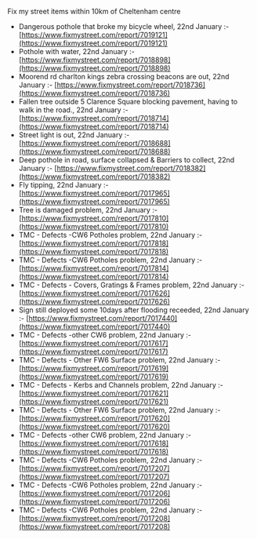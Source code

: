 Fix my street items within 10km of Cheltenham centre

<!-- fix_marker starts -->

- Dangerous pothole that broke my bicycle wheel, 22nd January :- [https://www.fixmystreet.com/report/7019121](https://www.fixmystreet.com/report/7019121)
- Pothole with water, 22nd January :- [https://www.fixmystreet.com/report/7018898](https://www.fixmystreet.com/report/7018898)
- Moorend rd charlton kings zebra crossing beacons are out, 22nd January :- [https://www.fixmystreet.com/report/7018736](https://www.fixmystreet.com/report/7018736)
- Fallen tree outside 5 Clarence Square blocking pavement, having to walk in the road., 22nd January :- [https://www.fixmystreet.com/report/7018714](https://www.fixmystreet.com/report/7018714)
- Street light is out, 22nd January :- [https://www.fixmystreet.com/report/7018688](https://www.fixmystreet.com/report/7018688)
- Deep pothole in road, surface collapsed & Barriers to collect, 22nd January :- [https://www.fixmystreet.com/report/7018382](https://www.fixmystreet.com/report/7018382)
- Fly tipping, 22nd January :- [https://www.fixmystreet.com/report/7017965](https://www.fixmystreet.com/report/7017965)
- Tree is damaged problem, 22nd January :- [https://www.fixmystreet.com/report/7017810](https://www.fixmystreet.com/report/7017810)
- TMC - Defects -CW6 Potholes  problem, 22nd January :- [https://www.fixmystreet.com/report/7017818](https://www.fixmystreet.com/report/7017818)
- TMC - Defects -CW6 Potholes  problem, 22nd January :- [https://www.fixmystreet.com/report/7017814](https://www.fixmystreet.com/report/7017814)
- TMC - Defects - Covers, Gratings & Frames problem, 22nd January :- [https://www.fixmystreet.com/report/7017626](https://www.fixmystreet.com/report/7017626)
- Sign still deployed some 10days after flooding receeded, 22nd January :- [https://www.fixmystreet.com/report/7017440](https://www.fixmystreet.com/report/7017440)
- TMC - Defects -other CW6 problem, 22nd January :- [https://www.fixmystreet.com/report/7017617](https://www.fixmystreet.com/report/7017617)
- TMC - Defects - Other FW6  Surface problem, 22nd January :- [https://www.fixmystreet.com/report/7017619](https://www.fixmystreet.com/report/7017619)
- TMC - Defects - Kerbs and Channels problem, 22nd January :- [https://www.fixmystreet.com/report/7017621](https://www.fixmystreet.com/report/7017621)
- TMC - Defects - Other FW6  Surface problem, 22nd January :- [https://www.fixmystreet.com/report/7017620](https://www.fixmystreet.com/report/7017620)
- TMC - Defects -other CW6 problem, 22nd January :- [https://www.fixmystreet.com/report/7017618](https://www.fixmystreet.com/report/7017618)
- TMC - Defects -CW6 Potholes  problem, 22nd January :- [https://www.fixmystreet.com/report/7017207](https://www.fixmystreet.com/report/7017207)
- TMC - Defects -CW6 Potholes  problem, 22nd January :- [https://www.fixmystreet.com/report/7017206](https://www.fixmystreet.com/report/7017206)
- TMC - Defects -CW6 Potholes  problem, 22nd January :- [https://www.fixmystreet.com/report/7017208](https://www.fixmystreet.com/report/7017208)

<!-- fix_marker ends -->
